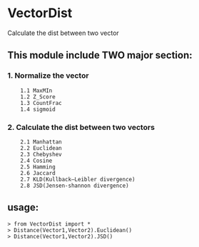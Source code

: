 # VectorDist
Calculate the dist between two vector

## This module include TWO major section:
### 1. Normalize the vector
```
    1.1 MaxMIn
    1.2 Z_Score
    1.3 CountFrac
    1.4 sigmoid
```
### 2. Calculate the dist between two vectors
```
    2.1 Manhattan
    2.2 Euclidean
    2.3 Chebyshev
    2.4 Cosine
    2.5 Hamming
    2.6 Jaccard
    2.7 KLD(Kullback–Leibler divergence)
    2.8 JSD(Jensen-shannon divergence)
```
## usage: 
```
> from VectorDist import *
> Distance(Vector1,Vector2).Euclidean()
> Distance(Vector1,Vector2).JSD()
```
